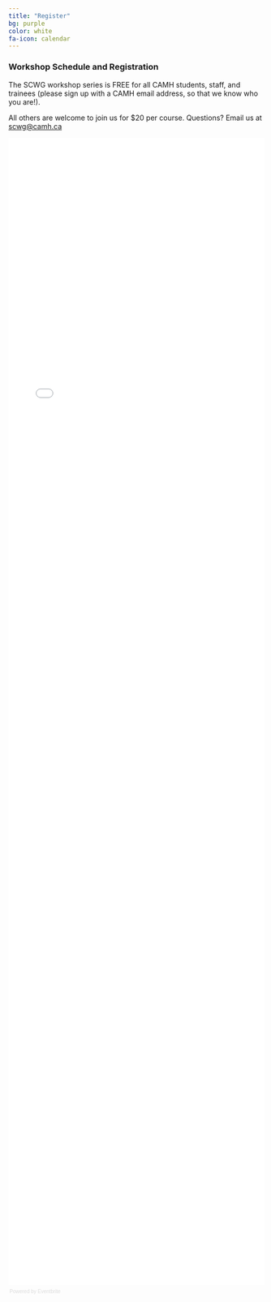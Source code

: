 ```yaml
---
title: "Register"
bg: purple
color: white 
fa-icon: calendar
---
```


### Workshop Schedule and Registration

The SCWG workshop series is FREE for all CAMH students, staff, and trainees (please sign up with a CAMH email address, so that we know who you are!).

All others are welcome to join us for $20 per course. Questions? Email us at scwg@camh.ca

<div style="width:100%; text-align:left;"><iframe src="//eventbrite.ca/tickets-external?eid=27746090303&ref=etckt" frameborder="0" height="2263" width="100%" vspace="0" hspace="0" marginheight="5" marginwidth="5" scrolling="auto" allowtransparency="true"></iframe><div style="font-family:Helvetica, Arial; font-size:10px; padding:5px 0 5px; margin:2px; width:100%; text-align:left;" ><a class="powered-by-eb" style="color: #dddddd; text-decoration: none;" target="_blank" href="http://www.eventbrite.ca/l/registration-online/">Powered by Eventbrite</a></div></div>

